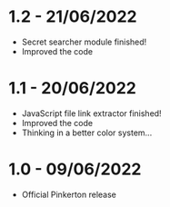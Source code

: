 # 1.2 - 21/06/2022
- Secret searcher module finished!
- Improved the code

# 1.1 - 20/06/2022
- JavaScript file link extractor finished!
- Improved the code
- Thinking in a better color system...

# 1.0 - 09/06/2022
- Official Pinkerton release